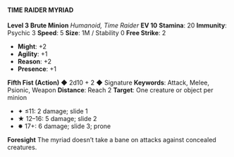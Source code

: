 #### TIME RAIDER MYRIAD

**Level 3 Brute Minion**
*Humanoid, Time Raider* 
**EV 10**
**Stamina**: 20
**Immunity**: Psychic 3
**Speed**: 5
**Size**: 1M / Stability 0
**Free Strike**: 2

- **Might**: +2
- **Agility**: +1
- **Reason**: +2
- **Presence**: +1

**Fifth Fist (Action)** ◆ 2d10 + 2 ◆ Signature
**Keywords**: Attack, Melee, Psionic, Weapon
**Distance**: Reach 2
**Target**: One creature or object per minion

- ✦ ≤11: 2 damage; slide 1
- ★ 12–16: 5 damage; slide 2
- ✸ 17+: 6 damage; slide 3; prone

**Foresight**
The myriad doesn’t take a bane on attacks against concealed creatures.
